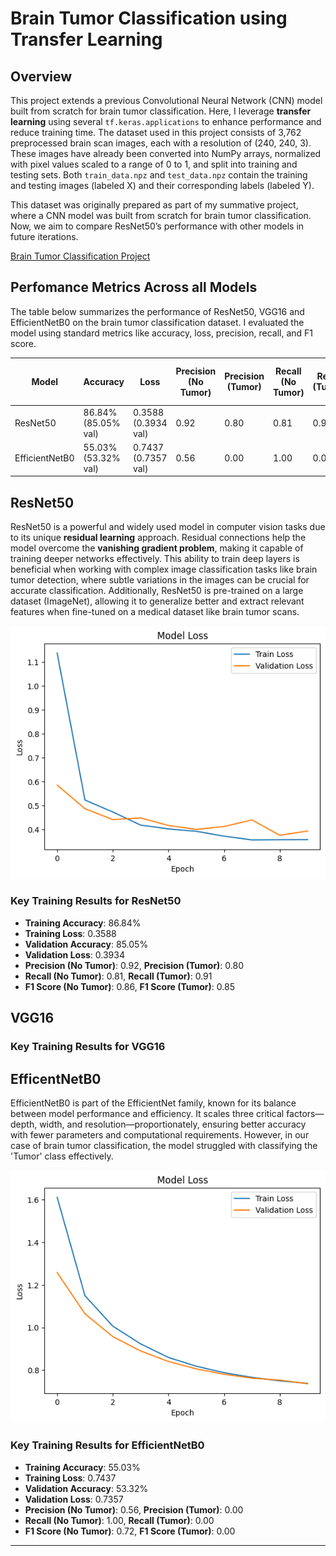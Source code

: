 # Brain Tumor Classification using Transfer Learning

## Overview

This project extends a previous Convolutional Neural Network (CNN) model built from scratch for brain tumor classification. Here, I leverage **transfer learning** using several `tf.keras.applications` to enhance performance and reduce training time. The dataset used in this project consists of 3,762 preprocessed brain scan images, each with a resolution of (240, 240, 3). These images have already been converted into NumPy arrays, normalized with pixel values scaled to a range of 0 to 1, and split into training and testing sets. Both `train_data.npz` and `test_data.npz` contain the training and testing images (labeled X) and their corresponding labels (labeled Y).

This dataset was originally prepared as part of my summative project, where a CNN model was built from scratch for brain tumor classification. Now, we aim to compare ResNet50’s performance with other models in future iterations.

[Brain Tumor Classification Project](https://github.com/kayc0des/brain_tumor_model)

## Perfomance Metrics Across all Models

The table below summarizes the performance of ResNet50, VGG16 and EfficientNetB0 on the brain tumor classification dataset. I evaluated the model using standard metrics like accuracy, loss, precision, recall, and F1 score. 

| Model     | Accuracy | Loss  | Precision (No Tumor) | Precision (Tumor) | Recall (No Tumor) | Recall (Tumor) | F1 Score (No Tumor) | F1 Score (Tumor) |
|-----------|----------|-------|----------------------|-------------------|-------------------|----------------|---------------------|------------------|
| ResNet50  | 86.84% (85.05% val)  | 0.3588 (0.3934 val)| 0.92                 | 0.80              | 0.81              | 0.91           | 0.86                | 0.85             |
| EfficientNetB0 | 55.03% (53.32% val)   | 0.7437 (0.7357 val)| 0.56                 | 0.00              | 1.00              | 0.00           | 0.72                | 0.00             |


## ResNet50

ResNet50 is a powerful and widely used model in computer vision tasks due to its unique **residual learning** approach. Residual connections help the model overcome the **vanishing gradient problem**, making it capable of training deeper networks effectively. This ability to train deep layers is beneficial when working with complex image classification tasks like brain tumor detection, where subtle variations in the images can be crucial for accurate classification. Additionally, ResNet50 is pre-trained on a large dataset (ImageNet), allowing it to generalize better and extract relevant features when fine-tuned on a medical dataset like brain tumor scans.

![Training History](img/resnet50_history.png)

### Key Training Results for ResNet50

- **Training Accuracy**: 86.84%
- **Training Loss**: 0.3588
- **Validation Accuracy**: 85.05%
- **Validation Loss**: 0.3934
- **Precision (No Tumor)**: 0.92, **Precision (Tumor)**: 0.80
- **Recall (No Tumor)**: 0.81, **Recall (Tumor)**: 0.91
- **F1 Score (No Tumor)**: 0.86, **F1 Score (Tumor)**: 0.85

## VGG16

### Key Training Results for VGG16

## EfficentNetB0

EfficientNetB0 is part of the EfficientNet family, known for its balance between model performance and efficiency. It scales three critical factors—depth, width, and resolution—proportionately, ensuring better accuracy with fewer parameters and computational requirements. However, in our case of brain tumor classification, the model struggled with classifying the 'Tumor' class effectively.

![Training History](img/enet_model.png)

### Key Training Results for EfficientNetB0

- **Training Accuracy**: 55.03%
- **Training Loss**: 0.7437
- **Validation Accuracy**: 53.32%
- **Validation Loss**: 0.7357
- **Precision (No Tumor)**: 0.56, **Precision (Tumor)**: 0.00
- **Recall (No Tumor)**: 1.00, **Recall (Tumor)**: 0.00
- **F1 Score (No Tumor)**: 0.72, **F1 Score (Tumor)**: 0.00

---
